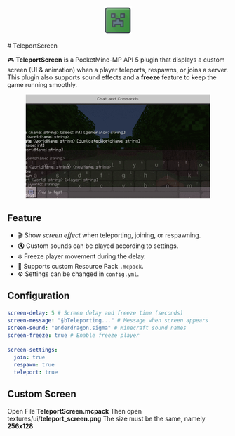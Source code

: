 <p align="center">
<img src="https://github.com/VsrStudio/TeleportScreen/blob/main/icon.png" width="64"/><br>
</p>
# TeleportScreen

🎮 **TeleportScreen** is a PocketMine-MP API 5 plugin that displays a custom screen (UI & animation) when a player teleports, respawns, or joins a server. This plugin also supports sound effects and a **freeze** feature to keep the game running smoothly.

<p align="center">
  <img src="https://github.com/VsrStudio/TeleportScreen/blob/main/63354992-59ab-4125-94e5-8a1ff684f4e6.gif" width="420"/>
</p>

## Feature

- 🎬 Show *screen effect* when teleporting, joining, or respawning.
- 🔇 Custom sounds can be played according to settings.
- ❄️ Freeze player movement during the delay.
- 🧱 Supports custom Resource Pack `.mcpack`.
- ⚙️ Settings can be changed in `config.yml`.

## Configuration
```yaml
screen-delay: 5 # Screen delay and freeze time (seconds)
screen-message: "§bTeleporting..." # Message when screen appears
screen-sound: "enderdragon.sigma" # Minecraft sound names
screen-freeze: true # Enable freeze player

screen-settings:
  join: true
  respawn: true
  teleport: true
```

## Custom Screen
Open File **TeleportScreen.mcpack**  Then open textures/ui/**teleport_screen.png** The size must be the same, namely **256x128**
